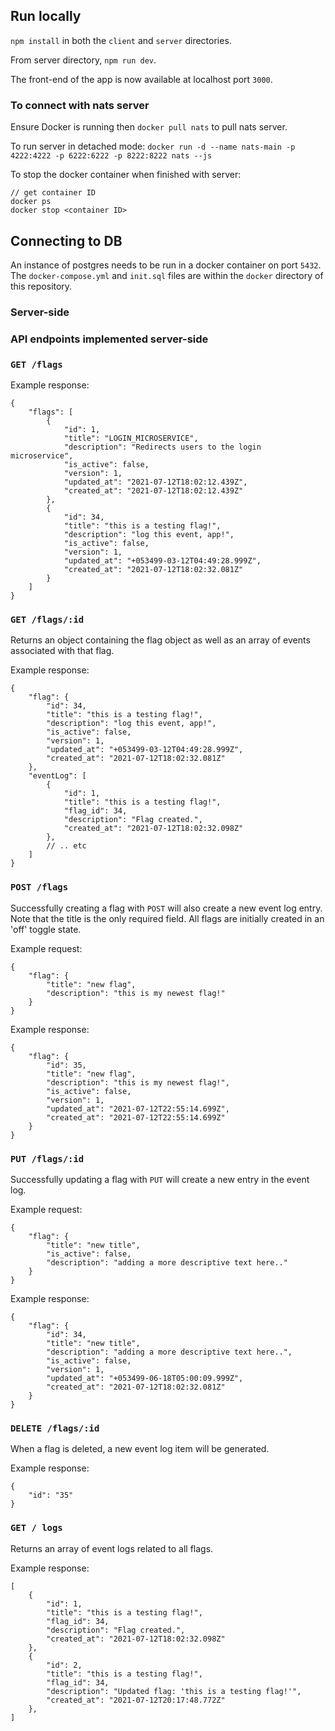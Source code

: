 ## Run locally

`npm install` in both the `client` and `server` directories.

From server directory, `npm run dev`.

The front-end of the app is now available at localhost port `3000`.

### To connect with nats server

Ensure Docker is running then `docker pull nats` to pull nats server.

To run server in detached mode: `docker run -d --name nats-main -p 4222:4222 -p 6222:6222 -p 8222:8222 nats --js`

To stop the docker container when finished with server:

```
// get container ID
docker ps
docker stop <container ID>
```

## Connecting to DB

An instance of postgres needs to be run in a docker container on port `5432`. The `docker-compose.yml` and `init.sql` files are within the `docker` directory of this repository.

### Server-side

### API endpoints implemented server-side

### `GET /flags`

Example response:

```
{
    "flags": [
        {
            "id": 1,
            "title": "LOGIN_MICROSERVICE",
            "description": "Redirects users to the login microservice",
            "is_active": false,
            "version": 1,
            "updated_at": "2021-07-12T18:02:12.439Z",
            "created_at": "2021-07-12T18:02:12.439Z"
        },
        {
            "id": 34,
            "title": "this is a testing flag!",
            "description": "log this event, app!",
            "is_active": false,
            "version": 1,
            "updated_at": "+053499-03-12T04:49:28.999Z",
            "created_at": "2021-07-12T18:02:32.081Z"
        }
    ]
}
```

### `GET /flags/:id`

Returns an object containing the flag object as well as an array of events associated with that flag.

Example response:

```
{
    "flag": {
        "id": 34,
        "title": "this is a testing flag!",
        "description": "log this event, app!",
        "is_active": false,
        "version": 1,
        "updated_at": "+053499-03-12T04:49:28.999Z",
        "created_at": "2021-07-12T18:02:32.081Z"
    },
    "eventLog": [
        {
            "id": 1,
            "title": "this is a testing flag!",
            "flag_id": 34,
            "description": "Flag created.",
            "created_at": "2021-07-12T18:02:32.098Z"
        },
        // .. etc
    ]
}
```

### `POST /flags`

Successfully creating a flag with `POST` will also create a new event log entry. Note that the title is the only required field. All flags are initially created in an 'off' toggle state.

Example request:

```
{
    "flag": {
        "title": "new flag",
        "description": "this is my newest flag!"
    }
}
```

Example response:

```
{
    "flag": {
        "id": 35,
        "title": "new flag",
        "description": "this is my newest flag!",
        "is_active": false,
        "version": 1,
        "updated_at": "2021-07-12T22:55:14.699Z",
        "created_at": "2021-07-12T22:55:14.699Z"
    }
}
```

### `PUT /flags/:id`

Successfully updating a flag with `PUT` will create a new entry in the event log.

Example request:

```
{
    "flag": {
        "title": "new title",
        "is_active": false,
        "description": "adding a more descriptive text here.."
    }
}
```

Example response:

```
{
    "flag": {
        "id": 34,
        "title": "new title",
        "description": "adding a more descriptive text here..",
        "is_active": false,
        "version": 1,
        "updated_at": "+053499-06-18T05:00:09.999Z",
        "created_at": "2021-07-12T18:02:32.081Z"
    }
}
```

### `DELETE /flags/:id`

When a flag is deleted, a new event log item will be generated.

Example response:

```
{
    "id": "35"
}
```

### `GET / logs`

Returns an array of event logs related to all flags.

Example response:

```
[
    {
        "id": 1,
        "title": "this is a testing flag!",
        "flag_id": 34,
        "description": "Flag created.",
        "created_at": "2021-07-12T18:02:32.098Z"
    },
    {
        "id": 2,
        "title": "this is a testing flag!",
        "flag_id": 34,
        "description": "Updated flag: 'this is a testing flag!'",
        "created_at": "2021-07-12T20:17:48.772Z"
    },
]
```
